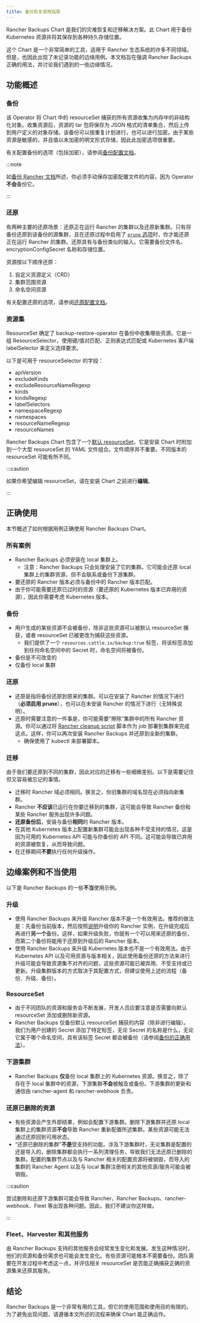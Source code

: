 ```yaml
---
title: 备份恢复使用指南
---
```


Rancher Backups Chart 是我们的灾难恢复和迁移解决方案。此 Chart 用于备份 Kubernetes 资源并将其保存到各种持久存储位置。

这个 Chart 是一个非常简单的工具，适用于 Rancher 生态系统的许多不同领域。但是，也因此出现了未记录功能的边缘用例。本文档旨在强调 Rancher Backups 正确的用法，并讨论我们遇到的一些边缘情况。

## 功能概述

### 备份

该 Operator 将 Chart 中的 resourceSet 捕获的所有资源收集为内存中的非结构化对象。收集资源后，资源的 tar 包将保存为 JSON 格式的清单集合，然后上传到用户定义的对象存储。该备份可以按重复计划进行，也可以进行加密。由于某些资源是敏感的，并且值以未加密的明文形式存储，因此此加密选项很重要。

有关配置备份的选项（包括加密），请参阅[备份配置文档](../../../reference-guides/backup-restore-configuration/backup-configuration.md)。

:::note

如[备份 Rancher 文档](./back-up-rancher.md)所述，你必须手动保存加密配置文件的内容，因为 Operator **不会**备份它。

:::

### 还原

有两种主要的还原场景：还原正在运行 Rancher 的集群以及还原新集群。只有将备份还原到该备份的源集群，且在还原过程中启用了 [`prune` 选项](../../../reference-guides/backup-restore-configuration/restore-configuration.md#还原过程中修剪)时，你才能还原正在运行 Rancher 的集群。还原具有与备份类似的输入。它需要备份文件名、encryptionConfigSecret 名称和存储位置。

资源按以下顺序还原：

1. 自定义资源定义（CRD）
2. 集群范围资源
3. 命名空间资源

有关配置还原的选项，请参阅[还原配置文档](../../../reference-guides/backup-restore-configuration/restore-configuration.md)。

### 资源集

ResourceSet 确定了 backup-restore-operator 在备份中收集哪些资源。它是一组 ResourceSelector，使用键/值对匹配、正则表达式匹配或 Kubernetes 客户端 labelSelector 来定义选择要求。

以下是可用于 resourceSelector 的字段：

- apiVersion
- excludeKinds
- excludeResourceNameRegexp
- kinds
- kindsRegexp
- labelSelectors
- namespaceRegexp
- namespaces
- resourceNameRegexp
- resourceNames

Rancher Backups Chart 包含了一个[默认 resourceSet](https://github.com/rancher/backup-restore-operator/tree/release/v3.0/charts/rancher-backup/files/default-resourceset-contents)，它是安装 Chart 时附加到一个大型 resourceSet 的 YAML 文件组合。文件顺序并不重要。不同版本的 resourceSet 可能有所不同。

:::caution

如果你希望编辑 resourceSet，请在安装 Chart 之前进行**编辑**。

:::

## 正确使用

本节概述了如何根据用例正确使用 Rancher Backups Chart。

### 所有案例

- Rancher Backups 必须安装在 local 集群上。
   - 注意：Rancher Backups 只会处理安装了它的集群。它可能会还原 local 集群上的集群资源，但不会联系或备份下游集群。
- 要还原的 Rancher 版本必须与备份中的 Rancher 版本匹配。
- 由于你可能需要还原已过时的资源（要还原的 Kubernetes 版本已弃用的资源），因此你需要考虑 Kubernetes 版本。

### 备份

- 用户生成的某些资源不会被备份，除非这些资源可以被默认 resourceSet 捕获，或者 resourceSet 已被更改为捕获这些资源。
   - 我们提供了一个 `resources.cattle.io/backup:true` 标签，将该标签添加到任何命名空间中的 Secret 时，命名空间将被备份。
- 备份是不可改变的
- 仅备份 local 集群

### 还原

- 还原是指将备份还原到原来的集群。可以在安装了 Rancher 的情况下进行（**必须启用 prune**），也可以在未安装 Rancher 的情况下进行（无特殊说明）。
- 还原时需要注意的一件事是，你可能需要“擦除”集群中的所有 Rancher 资源。你可以通过将 [Rancher cleanup script](https://github.com/rancher/rancher-cleanup) 脚本作为 job 部署到集群来完成这点。这样，你可以再次安装 Rancher Backups 并还原到全新的集群。
   - 确保使用了 kubectl 来部署脚本。

### 迁移

由于我们要还原到不同的集群，因此对应的迁移有一些细微差别。以下是需要记住但又容易被忘记的事情。

- 迁移时 Rancher 域必须相同。换言之，你旧集群的域名现在必须指向新集群。
- Rancher **不应该**已运行在你要迁移到的集群，这可能会导致 Rancher 备份和某些 Rancher 服务出现许多问题。
- **还原备份后**，安装与备份**相同**的 Rancher 版本。
- 在其他 Kubernetes 版本上配置新集群可能会出现各种不受支持的情况，这是因为可用的 Kubernetes API 可能与你备份的 API 不同。这可能会导致已弃用的资源被恢复，从而导致问题。
- 在迁移期间**不要**执行任何升级操作。

## 边缘案例和不当使用

以下是 Rancher Backups 的一些**不当**使用示例。

### 升级

- 使用 Rancher Backups 来升级 Rancher 版本不是一个有效用法。推荐的做法是：先备份当前版本，然后按照[说明](../../../getting-started/installation-and-upgrade/install-upgrade-on-a-kubernetes-cluster/upgrades.md)升级你的 Rancher 实例，在升级完成后再进行**另一个**备份。这样，如果升级失败，你就有一个可以用来还原的备份，而第二个备份将能用于还原到升级后的 Rancher 版本。
- 使用 Rancher Backups 来升级 Kubernetes 版本也不是一个有效用法。由于 Kubernetes API 以及可用资源与版本相关，因此使用备份还原的方法来进行升级可能会导致资源集不对齐的问题，这些资源可能已被弃用、不受支持或已更新。升级集群版本的方式取决于其配置方式，但建议使用上述的流程（备份、升级、备份）。

### ResourceSet

- 由于不同团队的资源和服务会不断发展，开发人员应要注意是否需要向默认 resourceSet 添加或删除新资源。
- Rancher Backups 仅备份默认 resourceSet 捕获的内容（除非进行编辑）。我们为用户创建的 Secret 添加了特定标签，无论 Secret 的名称是什么，无论它属于哪个命名空间，具有该标签 Secret 都会被备份（请参阅[备份的正确用法](#备份)）。

### 下游集群

- Rancher Backups **仅**备份 local 集群上的 Kubernetes 资源。换言之，除了存在于 local 集群中的资源，下游集群**不会**被触及或备份。下游集群的更新和通信由 rancher-agent 和 rancher-webhook 负责。

### 还原已删除的资源

- 有些资源会产生外部结果，例如会配置下游集群。删除下游集群并还原 local 集群上的集群资源**不会**导致 Rancher 重新配置所述集群。某些资源可能无法通过还原回到可用状态。
- “还原已删除的集群”**不是**受支持的功能。涉及下游集群时，无论集群是配置的还是导入的，删除集群都会执行一系列清理任务，导致我们无法还原已删除的集群。配置的集群节点以及与 Rancher 相关的配置资源将被销毁，而导入的集群的 Rancher Agent 以及与 local 集群注册相关的其他资源/服务可能会被销毁。

:::caution

尝试删除和还原下游集群可能会导致 Rancher、Rancher Backups、rancher-webhook、Fleet 等出现各种问题。因此，我们不建议你这样做。

:::

### Fleet、Harvester 和其他服务

由 Rancher Backups 支持的其他服务会经常发生变化和发展。发生这种情况时，他们的资源和备份需求也可能会发生变化。有些资源可能根本不需要备份。团队需要在开发过程中考虑这一点，并评估相关 resourceSet 是否能正确捕获正确的资源集来还原其服务。

## 结论

Rancher Backups 是一个非常有用的工具，但它的使用范围和使用目的有限的。为了避免出现问题，请遵循本文所述的流程来确保 Chart 能正确运作。
